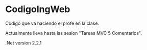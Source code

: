 # CodigoIngWeb
Codigo que va haciendo el profe en la clase.

Actualmente lleva hasta las sesion "Tareas MVC 5 Comentarios".

.Net version 2.2.1
